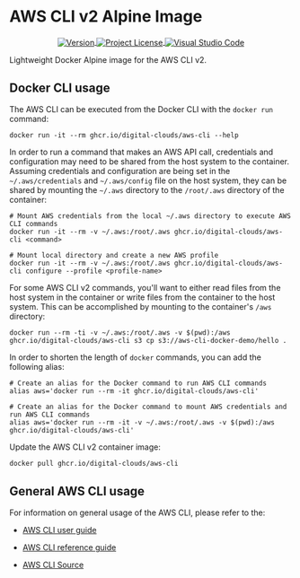 # AWS CLI v2 Alpine Image

<div align="center">
  <a title="Releases" target="_self" href="https://github.com/digital-clouds/aws-cli/releases">
    <img align="center" src="https://img.shields.io/github/tag/digital-clouds/aws-cli.svg" alt="Version" />
  </a>
  <a title="License GPL-3.0" target="_self" href="https://www.gnu.org/licenses/gpl-3.0">
    <img align="center" src="https://img.shields.io/badge/License-GPL%20v3-blue.svg" alt="Project License" />
  </a>
  <a title="wiki" target="_self" href="https://open.vscode.dev/digital-clouds/aws-cli">
    <img
      align="center"
      src="https://img.shields.io/badge/--007ACC?logo=visual%20studio%20code&logoColor=ffffff"
      alt="Visual Studio Code"
    />
  </a>
</div>

Lightweight Docker Alpine image for the AWS CLI v2.

## Docker CLI usage

The AWS CLI can be executed from the Docker CLI with the `docker run` command:

```shell
docker run -it --rm ghcr.io/digital-clouds/aws-cli --help
```

In order to run a command that makes an AWS API call, credentials and configuration may need to be shared from the host system to the container. Assuming credentials and configuration are being set in the `~/.aws/credentials` and `~/.aws/config` file on the host system, they can be shared by mounting the `~/.aws` directory to the `/root/.aws` directory of the container:

```shell
# Mount AWS credentials from the local ~/.aws directory to execute AWS CLI commands
docker run -it --rm -v ~/.aws:/root/.aws ghcr.io/digital-clouds/aws-cli <command>
```

```shell
# Mount local directory and create a new AWS profile
docker run -it --rm -v ~/.aws:/root/.aws ghcr.io/digital-clouds/aws-cli configure --profile <profile-name>
```

For some AWS CLI v2 commands, you'll want to either read files from the host system in the container or write files from the container to the host system. This can be accomplished by mounting to the container's `/aws` directory:

```shell
docker run --rm -ti -v ~/.aws:/root/.aws -v $(pwd):/aws ghcr.io/digital-clouds/aws-cli s3 cp s3://aws-cli-docker-demo/hello .
```

In order to shorten the length of `docker` commands, you can add the following alias:

```shell
# Create an alias for the Docker command to run AWS CLI commands
alias aws='docker run --rm -it ghcr.io/digital-clouds/aws-cli'
```

```shell
# Create an alias for the Docker command to mount AWS credentials and run AWS CLI commands
alias aws='docker run --rm -it -v ~/.aws:/root/.aws -v $(pwd):/aws ghcr.io/digital-clouds/aws-cli'
```

Update the AWS CLI v2 container image:

```shell
docker pull ghcr.io/digital-clouds/aws-cli
```

## General AWS CLI usage

For information on general usage of the AWS CLI, please refer to the:

- [AWS CLI user guide](https://docs.aws.amazon.com/cli/latest/userguide/cli-chap-welcome.html)
- [AWS CLI reference guide](https://docs.aws.amazon.com/cli/latest/reference/)

- [AWS CLI Source](https://github.com/aws/aws-cli)
